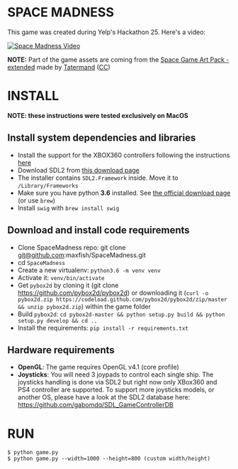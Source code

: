 # SPACE MADNESS
This game was created during Yelp's Hackathon 25. Here's a video:

[![Space Madness Video](https://img.youtube.com/vi/7qCSeqjKI3c/0.jpg)](https://www.youtube.com/watch?v=7qCSeqjKI3c)

**NOTE:** Part of the game assets are coming from the [Space Game Art Pack - extended](https://opengameart.org/content/space-game-art-pack-extended) made by [Tatermand](https://opengameart.org/users/tatermand) ([CC](https://creativecommons.org/licenses/by-sa/3.0/))


# INSTALL
**NOTE: these instructions were tested exclusively on MacOS**

## Install system dependencies and libraries

* Install the support for the XBOX360 controllers following the instructions [here](https://github.com/360Controller/360Controller/releases)
* Download SDL2 from [this download page](https://www.libsdl.org/download-2.0.php)
* The installer contains `SDL2.Framework` inside. Move it to `/Library/Frameworks`
* Make sure you have python **3.6** installed. See [the official download page](https://www.python.org/downloads/) (or use `brew`)
* Install `swig` with `brew install swig`

## Download and install code requirements

* Clone SpaceMadness repo:
    git clone git@github.com:maxfish/SpaceMadness.git
* cd `SpaceMadness`
* Create a new virtualenv: `python3.6 -m venv venv`
* Activate it: `venv/bin/activate`
* Get `pybox2d` by cloning it (git clone https://github.com/pybox2d/pybox2d) or downloading it (`curl -o pybox2d.zip https://codeload.github.com/pybox2d/pybox2d/zip/master && unzip pybox2d.zip`) within the game folder
* Build `pybox2d`: `cd pybox2d-master && python setup.py build && python setup.py develop && cd ..`
* Install the requirements: `pip install -r requirements.txt`

## Hardware requirements

* **OpenGL**: The game requires OpenGL v4.1 (core profile)
* **Joysticks**: You will need 3 joypads to control each single ship. The joysticks handling is done via SDL2 but right now only XBox360 and PS4 controller are supported. To support more joysticks models, or another OS, please have a look at the SDL2 database here: https://github.com/gabomdq/SDL_GameControllerDB

RUN
===

    $ python game.py
    $ python game.py --width=1000 --height=800 (custom width/height)
